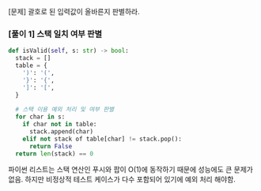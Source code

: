 [문제] 괄호로 된 입력값이 올바른지 판별하라.

### [풀이 1] 스택 일치 여부 판별
```python
def isValid(self, s: str) -> bool:
  stack = []
  table = {
    ')': '(',
    '}': '{',
    ']': '[',
  }
  
  # 스택 이용 예외 처리 및 여부 판별
  for char in s:
    if char not in table:
      stack.append(char)
    elif not stack of table[char] != stack.pop():
      return False
  return len(stack) == 0
```
파이썬 리스트는 스택 연산인 푸시와 팝이 O(1)에 동작하기 때문에 성능에도 큰 문제가 없음.
하지만 비정상적 테스트 케이스가 다수 포함되어 있기에 예외 처리 해야함.
